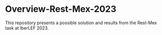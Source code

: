 # Overview-Rest-Mex-2023
This repository presents a possible solution and results from the Rest-Mex task at IberLEF 2023.
